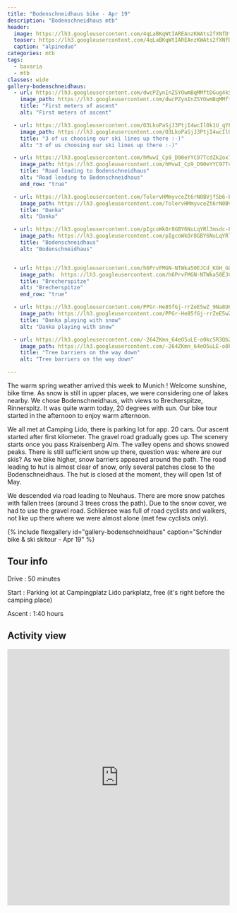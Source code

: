 ```yaml
---
title: "Bodenschneidhaus bike - Apr 19"
description: "Bodenschneidhaus mtb"
header:
  image: https://lh3.googleusercontent.com/4qLaBKqWtIAREAnzKWAts2fXNfDfi3l3HEGZt6ekvtwmR1o5Yc9jFo0AGNLNl5_RX7OQcikOooPTfUkT0Et3OydDnZ1bTQbKdoQG-ZRIZmfz8y48AnzS5TFExT8C2quRSn5Q-5AleAKNRFLa1cUNiJQDSckz5LdUvN0AjmekUAOBY3JDPiU8qySI-uFr27LHp9xLNIS6zKQsb2JBkYQJWzE9vN8MHJH3twSBazlauAjnNuJJb_hvre37kt_ZWJ5soD4Ynwg9YEQzK0sDCWTRZ3ASE8hdQ0sv0Im8wN5Ax74ogdUJRORF0jkh61WO3B5sUPGdBmtMKiqLZwenYnRd51T5CvX5KPM6blnqS3dkSb7CvGolzIhjDA7ON3NALR4eD857dPnT6h4A1UcY2wDJ8W929leB4xvuoLwa_Eq3zxVZJjBBI6TF5NbagjM5dzHUa2h-AF5sMh4-0md1b01KJeb40eclNJ0zFfvUPmcJqbcrbaJ3Ru0HBHhIYk4XeJuCho6oBOiG3COg9pzNGzQu-MQaZmO7As_hpEhf1xbyfh9z3Xx-Ov3Q5hQrtaqk7O2M5xqJZYh0uHHYUhrzyoNVCtD8o3TBEgelsTlfUjYgmw2IwvUVDERRBtihAFSD2Kn_a5W3Kjw1b9tJF2rH6Hhe5GF0Ed7mjSQC=w2054-h1542-no
  teaser: https://lh3.googleusercontent.com/4qLaBKqWtIAREAnzKWAts2fXNfDfi3l3HEGZt6ekvtwmR1o5Yc9jFo0AGNLNl5_RX7OQcikOooPTfUkT0Et3OydDnZ1bTQbKdoQG-ZRIZmfz8y48AnzS5TFExT8C2quRSn5Q-5AleAKNRFLa1cUNiJQDSckz5LdUvN0AjmekUAOBY3JDPiU8qySI-uFr27LHp9xLNIS6zKQsb2JBkYQJWzE9vN8MHJH3twSBazlauAjnNuJJb_hvre37kt_ZWJ5soD4Ynwg9YEQzK0sDCWTRZ3ASE8hdQ0sv0Im8wN5Ax74ogdUJRORF0jkh61WO3B5sUPGdBmtMKiqLZwenYnRd51T5CvX5KPM6blnqS3dkSb7CvGolzIhjDA7ON3NALR4eD857dPnT6h4A1UcY2wDJ8W929leB4xvuoLwa_Eq3zxVZJjBBI6TF5NbagjM5dzHUa2h-AF5sMh4-0md1b01KJeb40eclNJ0zFfvUPmcJqbcrbaJ3Ru0HBHhIYk4XeJuCho6oBOiG3COg9pzNGzQu-MQaZmO7As_hpEhf1xbyfh9z3Xx-Ov3Q5hQrtaqk7O2M5xqJZYh0uHHYUhrzyoNVCtD8o3TBEgelsTlfUjYgmw2IwvUVDERRBtihAFSD2Kn_a5W3Kjw1b9tJF2rH6Hhe5GF0Ed7mjSQC=w800-h300-no
  caption: "alpineduo"
categories: mtb
tags:
  - bavaria
  - mtb
classes: wide
gallery-bodenschneidhaus:
  - url: https://lh3.googleusercontent.com/dwcPZynInZSYOwmBqMMftDGug4kS7YOxdkXqAjBgFMqN8ifDK5vFuvRTpj-ctV6ztndkSoVw5N_fv0VJcZsTtXYv2RUnY0Rhpc6qcV0RfdXNULCimgWt3Hp3MOaQv-gDVXTLrJyIzSn2zRqHjP6wjpJqV-WBjRl4liwy5uP7khHFLAg1e0r0JTad06tMEgNWSHU1syPv6RFk96h8DMnanHTypi60pr6519KXcwuQI66Ygca22Hfqm9-1touG7w_K3HOxd2sci_i6N9F04e6T42qTKVIQtZLRNqFxadv4N5nb77umCd2dbTTMtfPKxSqpBJ7uKDFW65jHGhhJNzOxYQ7jMJfV2z0eXD3vQ2ggni9N7ZOdb4cNBwStgGrFzcXXMpwDr9kEaP1i8QyZiBDTFAklo44MIUCTsji_DztJ7naOYOTsMh-E6rU7Svorj7cqKZ-DTjmcU2sEDTW7fnVeHt7_gxZ3cEAVbjgVZ8SWDwy8gYoTmX50a9_jrzBfxzlWVDeBjHrQnsf3lBwFyyQnERWdTnTKa5jscLy5ypDy1yGLzannxQEyRbFwfHeNqnS11RXhnUiLyS1NH-6rk6-538i6WjaYFH1-QLJFr7Ieu0jqAztec3uGBSWNeV7CPPrkSmNmJWWU1lv38By0yqN8F5paSFJLGJg7Fo38PIDWEvtiZWU9Ys_4qXQUK_EoMDLFJ2I-o2UOfBL0B7tJCiscjArTIw=w1156-h1540-no
    image_path: https://lh3.googleusercontent.com/dwcPZynInZSYOwmBqMMftDGug4kS7YOxdkXqAjBgFMqN8ifDK5vFuvRTpj-ctV6ztndkSoVw5N_fv0VJcZsTtXYv2RUnY0Rhpc6qcV0RfdXNULCimgWt3Hp3MOaQv-gDVXTLrJyIzSn2zRqHjP6wjpJqV-WBjRl4liwy5uP7khHFLAg1e0r0JTad06tMEgNWSHU1syPv6RFk96h8DMnanHTypi60pr6519KXcwuQI66Ygca22Hfqm9-1touG7w_K3HOxd2sci_i6N9F04e6T42qTKVIQtZLRNqFxadv4N5nb77umCd2dbTTMtfPKxSqpBJ7uKDFW65jHGhhJNzOxYQ7jMJfV2z0eXD3vQ2ggni9N7ZOdb4cNBwStgGrFzcXXMpwDr9kEaP1i8QyZiBDTFAklo44MIUCTsji_DztJ7naOYOTsMh-E6rU7Svorj7cqKZ-DTjmcU2sEDTW7fnVeHt7_gxZ3cEAVbjgVZ8SWDwy8gYoTmX50a9_jrzBfxzlWVDeBjHrQnsf3lBwFyyQnERWdTnTKa5jscLy5ypDy1yGLzannxQEyRbFwfHeNqnS11RXhnUiLyS1NH-6rk6-538i6WjaYFH1-QLJFr7Ieu0jqAztec3uGBSWNeV7CPPrkSmNmJWWU1lv38By0yqN8F5paSFJLGJg7Fo38PIDWEvtiZWU9Ys_4qXQUK_EoMDLFJ2I-o2UOfBL0B7tJCiscjArTIw=w300-h400-no
    title: "First meters of ascent"
    alt: "First meters of ascent"

  - url: https://lh3.googleusercontent.com/O3LkoPaSjJ3PtjI4wcIl0k1U_qYFCGVd-n3WvAqdG72LlnpFbDjSWnEqFJGbIerK2qV2SyciPRHpUtenU3jTVtAjSQ3xqqW3Ajq47RTfnetI8GZ4r_VwGxUZ6peqmafdOWJhPNcI8L0NSYGYe--3FBZ_WfLz5G983cFDNVoxO25W5T4o1XdtAf6oUO2BKU9cWGuu8C2CMYgoNY07nqvUVtS5VZFS-OXFJqhun_kipIiu0P393Jsu5T0KN6R9t43fel5OOcdboQ2ltTfCx6bt6MMFJRprkj70GESXuUFpLCGIyKwDlHqkX95Vv37kZw7TwR62Wj3xVeuqvBz6YIR8ree035xpex29DFgoqfirRctg4g2y9LldcZkby9XScUW1pqpGXyIYVfVhPFtxcfL21BRsfSExwUjkhD3Od1eprABcv4VqXxj6JLJXbd3Q1F6_Fo_BNJPDqtXfH3tVNAqzpwyrZnp0F41w4pc30EBsACI7S3oraklRh-w1TN3MLhXjz0w9n6h_QP52jBduxUKuwYlB-eBX6tcwrgBaCci48XYTAZfWMQUsGadmP7K9CT5R1Rx6vY1Br3ok1JUsSIHRq9MVoj_l3OJvazhxZGK-7jxIiEtWbFNM_8MsAhrEfQ3FxgLhTyI_sxDkRwQRfies1i5fztUFCa1VT5gJpWoGDf-EpVJxfujP5g47cozQK5lyCd9A_e7F_1fiRlAbrHvfgbhRZQ=w2054-h1542-no
    image_path: https://lh3.googleusercontent.com/O3LkoPaSjJ3PtjI4wcIl0k1U_qYFCGVd-n3WvAqdG72LlnpFbDjSWnEqFJGbIerK2qV2SyciPRHpUtenU3jTVtAjSQ3xqqW3Ajq47RTfnetI8GZ4r_VwGxUZ6peqmafdOWJhPNcI8L0NSYGYe--3FBZ_WfLz5G983cFDNVoxO25W5T4o1XdtAf6oUO2BKU9cWGuu8C2CMYgoNY07nqvUVtS5VZFS-OXFJqhun_kipIiu0P393Jsu5T0KN6R9t43fel5OOcdboQ2ltTfCx6bt6MMFJRprkj70GESXuUFpLCGIyKwDlHqkX95Vv37kZw7TwR62Wj3xVeuqvBz6YIR8ree035xpex29DFgoqfirRctg4g2y9LldcZkby9XScUW1pqpGXyIYVfVhPFtxcfL21BRsfSExwUjkhD3Od1eprABcv4VqXxj6JLJXbd3Q1F6_Fo_BNJPDqtXfH3tVNAqzpwyrZnp0F41w4pc30EBsACI7S3oraklRh-w1TN3MLhXjz0w9n6h_QP52jBduxUKuwYlB-eBX6tcwrgBaCci48XYTAZfWMQUsGadmP7K9CT5R1Rx6vY1Br3ok1JUsSIHRq9MVoj_l3OJvazhxZGK-7jxIiEtWbFNM_8MsAhrEfQ3FxgLhTyI_sxDkRwQRfies1i5fztUFCa1VT5gJpWoGDf-EpVJxfujP5g47cozQK5lyCd9A_e7F_1fiRlAbrHvfgbhRZQ=w400-h300-no
    title: "3 of us choosing our ski lines up there :-)"
    alt: "3 of us choosing our ski lines up there :-)"

  - url: https://lh3.googleusercontent.com/hMvwI_Cp9_D90eYYC97TcdZk2ox7upTFpiHrwzyowSTZ971k5pmi3yHNuqgUArXM4K3BR40ZlP1Cpde3o0byoCNoViAe5Xp0_4IBjC7IKVmVtmITC2FdFCOR-sAixu9XENTmjMJrJt0ATPdmfDPFpHjRRbhsAQuwSp1X9G2rbEns59qYcULpWcJ176kwS1mkSzgu7bGR0ajmXOrKVwgE2WPSrO0MO_AZ_YuRdzrTgq_CVMfUSX_Y2aTyeNTXF27dFUN3CvgKzDCwpIlrJjCUFXOpeE-3kjmv3ENGjm4OgHmVm5UP7hJpcxzqVLYNfb-UBj4ndyBesZXUaRFa8o_O0Eo7O3z4ctQ2dGIA3dDJ3FY22myVTJcAMWyuBdicYSJc5vZySIC1aesn0q7ItdeJ2Jgw9ssAjMvde1fwRuk1GdNMlSmYWt1I1iLqHKrJJGBFGvt4jcz7i1Gb6Rs7WUIszfMy4DGTdD6Sh1gVPmyxhSmno6VBkcEFoj9eFAgwUvGoCmM2M8HTwalAuZm7WlthWzu8fxb9TVd6GyEEN4yDb6-Y7gCR-xyNViUOIRDPLkbwesDhAQocZdFx2C5aGMJ7DQfI94ZaX5udfjwQCikQGD1-33BC5jcqPWyALFPjHgRZvY1sdwjyRJtspC6Gyi55F6pptNmB_cRH0Z6lcAgsbzaeg7vN_Z-tS0_GQGh1s2Hl9jxriGT7fjC-Dh5ke7-OPhWOKg=w2054-h1542-no
    image_path: https://lh3.googleusercontent.com/hMvwI_Cp9_D90eYYC97TcdZk2ox7upTFpiHrwzyowSTZ971k5pmi3yHNuqgUArXM4K3BR40ZlP1Cpde3o0byoCNoViAe5Xp0_4IBjC7IKVmVtmITC2FdFCOR-sAixu9XENTmjMJrJt0ATPdmfDPFpHjRRbhsAQuwSp1X9G2rbEns59qYcULpWcJ176kwS1mkSzgu7bGR0ajmXOrKVwgE2WPSrO0MO_AZ_YuRdzrTgq_CVMfUSX_Y2aTyeNTXF27dFUN3CvgKzDCwpIlrJjCUFXOpeE-3kjmv3ENGjm4OgHmVm5UP7hJpcxzqVLYNfb-UBj4ndyBesZXUaRFa8o_O0Eo7O3z4ctQ2dGIA3dDJ3FY22myVTJcAMWyuBdicYSJc5vZySIC1aesn0q7ItdeJ2Jgw9ssAjMvde1fwRuk1GdNMlSmYWt1I1iLqHKrJJGBFGvt4jcz7i1Gb6Rs7WUIszfMy4DGTdD6Sh1gVPmyxhSmno6VBkcEFoj9eFAgwUvGoCmM2M8HTwalAuZm7WlthWzu8fxb9TVd6GyEEN4yDb6-Y7gCR-xyNViUOIRDPLkbwesDhAQocZdFx2C5aGMJ7DQfI94ZaX5udfjwQCikQGD1-33BC5jcqPWyALFPjHgRZvY1sdwjyRJtspC6Gyi55F6pptNmB_cRH0Z6lcAgsbzaeg7vN_Z-tS0_GQGh1s2Hl9jxriGT7fjC-Dh5ke7-OPhWOKg=w400-h300-no
    title: "Road leading to Bodenschneidhaus"
    alt: "Road leading to Bodenschneidhaus"
    end_row: "true"

  - url: https://lh3.googleusercontent.com/TolervHMmyvceZt6rN0BVjfSb6-E08PiUF_vRgcobXreJHA-MsRXn2FWSToalD-ULvIaP_kcuMnqvMgigjieQJr9V3TzoCGn6eJAxUj6FYV9alpkc94l0Izz8TgLG9lAgXdV0DKJrcKaerMkZqA8Rdfyqg5ZIdPGrX9bDYiy87MwgBLubrWVrVP2j1n01w1r1r_50fhdlq-dkQS6B6PF06vo9Dkv41AssvzWwNezudtrFAyvbHg5799X5agNjNazAcY2NQxasK0z62xY9axpA1Fh6rvp5c1BXuhx9LGd0rifB1xDP6VoAVGI9JzdrK76pR7OsmZkcqUvHtMlWGModbzf_B5COBB97XDtbJyeqcEmGvfsYV4YXBR_RRo-0cJyygnBuzLcTWtCzU0TEe5Vfo938k0N0oWLPv9Rf_V7kC00TRoD6NlgLZNRtjY-0tk9VPzuUpE-uMl2dFcOu8rG9hKGQyJgCm3KFq52B58SFmAELmPmhmBktUvJkPW7ftU3UcSTi5AXHsYxFosSkMJrZsGXmi-ORyiQQi7SHnveXR1Wpd-b_n1qFAszFi36Dl6aXjy6F6MpqP9Y1zFbxQSDc2FMsfWmXfrwpRy9V-tj6vNC8rtyNaOVBT3OzYS9aDQtPKwtnGsq60_KBnaoEXFxEgGYfXKe-sut3YVFxbCQrvviCOlF6jbvZqkj5xiW5VVLCkvR79lSK3I_DFTfl5z2AKfAUg=w1156-h1540-no
    image_path: https://lh3.googleusercontent.com/TolervHMmyvceZt6rN0BVjfSb6-E08PiUF_vRgcobXreJHA-MsRXn2FWSToalD-ULvIaP_kcuMnqvMgigjieQJr9V3TzoCGn6eJAxUj6FYV9alpkc94l0Izz8TgLG9lAgXdV0DKJrcKaerMkZqA8Rdfyqg5ZIdPGrX9bDYiy87MwgBLubrWVrVP2j1n01w1r1r_50fhdlq-dkQS6B6PF06vo9Dkv41AssvzWwNezudtrFAyvbHg5799X5agNjNazAcY2NQxasK0z62xY9axpA1Fh6rvp5c1BXuhx9LGd0rifB1xDP6VoAVGI9JzdrK76pR7OsmZkcqUvHtMlWGModbzf_B5COBB97XDtbJyeqcEmGvfsYV4YXBR_RRo-0cJyygnBuzLcTWtCzU0TEe5Vfo938k0N0oWLPv9Rf_V7kC00TRoD6NlgLZNRtjY-0tk9VPzuUpE-uMl2dFcOu8rG9hKGQyJgCm3KFq52B58SFmAELmPmhmBktUvJkPW7ftU3UcSTi5AXHsYxFosSkMJrZsGXmi-ORyiQQi7SHnveXR1Wpd-b_n1qFAszFi36Dl6aXjy6F6MpqP9Y1zFbxQSDc2FMsfWmXfrwpRy9V-tj6vNC8rtyNaOVBT3OzYS9aDQtPKwtnGsq60_KBnaoEXFxEgGYfXKe-sut3YVFxbCQrvviCOlF6jbvZqkj5xiW5VVLCkvR79lSK3I_DFTfl5z2AKfAUg=w300-h400-no
    title: "Danka"
    alt: "Danka"

  - url: https://lh3.googleusercontent.com/pIgcoWkOr8GBY6NuLqYRl3msdc-PuszxgN2NYIwYaM-IqAL3EP-uHkcq0AJC57Gg_h2SPO8zKs1u3WXFGq6VC0zCijAfgDyTtYUcX1HOpuDitchkqfUBgqsZKXe44Kom0gl1iJklHv8FJcR8ZW9bA-ARsC8EbLvbI2aQKgXep0m4LxHu7ebT_8_SXNtywZie_2ASth6EBwWtRUEfdZ2nBoVPSma0PVnDH8WbmTlKdCFUAbpcZgb4Mm7SEems8n9ZwHo9RlHaCMgQ-UEDOaWXvfNEy_qj-30bYi96myFbi3-fdQIQB4ioezzh722S8wve8iyZuWJ1YHsqS-dNJO6R3IZnWoGGa9N9BPNFR43Uim8aSOR14mPGNDnr5j3PvPz7Tj9xfJ8EB2Ur3JMaNwCuz86tDqvbVSJsDqvgBQzUm4LnVTtVjtIXHWXBYpCY_yVTwfWhNG3yru4Sujo26yxKQmbwidHBQzYHAVXchvE1TQixqL1QpiuqNJW4sX1kuaZCGms-5nJwXft_KgtvEWmVmKS72uG4-QAV0LZsh59b3hVzirI9FU1BYUdfHh5i0mLT9H8HCfilAjKFOzKRtZ-k5anQzf4jQjlK9yMSa3U7wRq0fqJzetBy885nmweHba4bXuGiHBWWsSGI5hA0Fz5evZUQqtM0MBKcWahPC61gNi6V02ruMlUSBzMEcE_zF7cBrTOdpjEsYo02KCPE5Q71OK_2bQ=w1156-h1540-no
    image_path: https://lh3.googleusercontent.com/pIgcoWkOr8GBY6NuLqYRl3msdc-PuszxgN2NYIwYaM-IqAL3EP-uHkcq0AJC57Gg_h2SPO8zKs1u3WXFGq6VC0zCijAfgDyTtYUcX1HOpuDitchkqfUBgqsZKXe44Kom0gl1iJklHv8FJcR8ZW9bA-ARsC8EbLvbI2aQKgXep0m4LxHu7ebT_8_SXNtywZie_2ASth6EBwWtRUEfdZ2nBoVPSma0PVnDH8WbmTlKdCFUAbpcZgb4Mm7SEems8n9ZwHo9RlHaCMgQ-UEDOaWXvfNEy_qj-30bYi96myFbi3-fdQIQB4ioezzh722S8wve8iyZuWJ1YHsqS-dNJO6R3IZnWoGGa9N9BPNFR43Uim8aSOR14mPGNDnr5j3PvPz7Tj9xfJ8EB2Ur3JMaNwCuz86tDqvbVSJsDqvgBQzUm4LnVTtVjtIXHWXBYpCY_yVTwfWhNG3yru4Sujo26yxKQmbwidHBQzYHAVXchvE1TQixqL1QpiuqNJW4sX1kuaZCGms-5nJwXft_KgtvEWmVmKS72uG4-QAV0LZsh59b3hVzirI9FU1BYUdfHh5i0mLT9H8HCfilAjKFOzKRtZ-k5anQzf4jQjlK9yMSa3U7wRq0fqJzetBy885nmweHba4bXuGiHBWWsSGI5hA0Fz5evZUQqtM0MBKcWahPC61gNi6V02ruMlUSBzMEcE_zF7cBrTOdpjEsYo02KCPE5Q71OK_2bQ=w300-h400-no
    title: "Bodenschneidhaus"
    alt: "Bodenschneidhaus"


  - url: https://lh3.googleusercontent.com/h6PrvFMGN-NTWka50EJCd_KGH_G09QTkyKZs03FZnXueLiGvM4U93ezhel1InOgLogz7jtAfUY19KP_f78X8A9hBFaSSt2E8p_xFikOwPA-OZsS-K-u9s8ySV46-gSUpFeMvA-ExlwmAhLnT-3JnjpG90Dvo5QHh071EM5N2THEnA0_ReKfBApvZRQfWmoSWC2ZYfE-phkGer5eIIK5mUGp9eWmvpNbhTDc76vrNpF7YB-b-3ckJbWH3OH6NQHLvpCxk_OsKOYVpLpFMcPwS3Odd7UDdOHlxSogLLP58n_wqk0k0leFA-oNEDdcTOIXdMsBR5HfdG-8zZ9v8bEfxBLTZyeyeFmaEqkj_Hnk26JuINifqCaR0TnpP5gUeg86NwSDNGVlYmqV2bhioL0_kZoHiuOQd7O9MEXfX9tDoe0qADikVU_XmVJfIgwUdovOhAvR1oK7GNL4iWFw5FQl64be50xRyNnaPeMoZ06Vy6DTgIGc3Nnej2puTSHlCANEY4izUkxPq9MUq73ydW8rhEyPlehoUPtO0phhtMmyGmyb_pii6pMPVt4XEfdp0ashuBqhRyzQCWC-TzNxabpgQmf8KyIeYI7s4LTtvqmWmYYG6aZ2IfKzHVp5-WWdNQeVfjXu1WAmsrDrW0namuHMZsoUi2aBaB9nZ=w2054-h1542-no
    image_path:  https://lh3.googleusercontent.com/h6PrvFMGN-NTWka50EJCd_KGH_G09QTkyKZs03FZnXueLiGvM4U93ezhel1InOgLogz7jtAfUY19KP_f78X8A9hBFaSSt2E8p_xFikOwPA-OZsS-K-u9s8ySV46-gSUpFeMvA-ExlwmAhLnT-3JnjpG90Dvo5QHh071EM5N2THEnA0_ReKfBApvZRQfWmoSWC2ZYfE-phkGer5eIIK5mUGp9eWmvpNbhTDc76vrNpF7YB-b-3ckJbWH3OH6NQHLvpCxk_OsKOYVpLpFMcPwS3Odd7UDdOHlxSogLLP58n_wqk0k0leFA-oNEDdcTOIXdMsBR5HfdG-8zZ9v8bEfxBLTZyeyeFmaEqkj_Hnk26JuINifqCaR0TnpP5gUeg86NwSDNGVlYmqV2bhioL0_kZoHiuOQd7O9MEXfX9tDoe0qADikVU_XmVJfIgwUdovOhAvR1oK7GNL4iWFw5FQl64be50xRyNnaPeMoZ06Vy6DTgIGc3Nnej2puTSHlCANEY4izUkxPq9MUq73ydW8rhEyPlehoUPtO0phhtMmyGmyb_pii6pMPVt4XEfdp0ashuBqhRyzQCWC-TzNxabpgQmf8KyIeYI7s4LTtvqmWmYYG6aZ2IfKzHVp5-WWdNQeVfjXu1WAmsrDrW0namuHMZsoUi2aBaB9nZ=w400-h300-no
    title: "Brecherspitze"
    alt: "Brecherspitze"
    end_row: "true"

  - url: https://lh3.googleusercontent.com/PPGr-He85fGj-rrZeE5wZ_9Na8U6llxbfqRUw2a7PnDnpI_WTJCji5MmS_WVQSEn5ToI6AUt_0SlGua_eK9TloxRxOZkbJ3hvO7NXvk2dvR5gpg0Z-H44Nn564erJYtImx3h7mkOh130jv_Dl0aSbU9af_p1v3kXpkGYMEFPn05fSyI0XiCcbI-9qKvt2HRpcp8mMuzVq6Z5KcUWTeTxBTq0niXPUdgnN5UjjA9nPm0N8C7QwAAFb6Mhl591dmPQG4Ksx8UnjPe4oWfz-wCA6zEfQ8heHc9ICwpWDD_ptiYrWsSSj0lb9bTu9cWhSupjxJsfkcK9gI8eDFTG7EgsILz8LslqJL3-M3Wgg4u9Vw5vPun7iHM7ukkPSWM-kZL-sAc2LBdpc4zQPLvozZm06kDV1u3_1ggwLpql47N-NYXfxsCFQoUTiWlp0VwQcxtkDwOs4ZnVkbAw0FdqodJjb27tXKqf4wp4lwtVcSZm4iMatIAmPyAwqp3plZ8I4x3eEYkpgYH4XWW7e2BbIG1en6RbS1uCnaBdNUjPaRGWX_95sHrW8i77yN4K7TLs8R_9I15_QFm5_w5_TRhO-50ltXj-jLKWGWefEn5wP0sx8jn9kZmdFrGfG8k-9T8erOiKH2DVgkAx96HH9Nz0EcLIbkf41S6Cn3XaarqTfvSdtFDrQOLdnNCfpwTAypIVeezayTHyrFUL815qqQVaW9hCGvM6UA=w1156-h1540-no
    image_path: https://lh3.googleusercontent.com/PPGr-He85fGj-rrZeE5wZ_9Na8U6llxbfqRUw2a7PnDnpI_WTJCji5MmS_WVQSEn5ToI6AUt_0SlGua_eK9TloxRxOZkbJ3hvO7NXvk2dvR5gpg0Z-H44Nn564erJYtImx3h7mkOh130jv_Dl0aSbU9af_p1v3kXpkGYMEFPn05fSyI0XiCcbI-9qKvt2HRpcp8mMuzVq6Z5KcUWTeTxBTq0niXPUdgnN5UjjA9nPm0N8C7QwAAFb6Mhl591dmPQG4Ksx8UnjPe4oWfz-wCA6zEfQ8heHc9ICwpWDD_ptiYrWsSSj0lb9bTu9cWhSupjxJsfkcK9gI8eDFTG7EgsILz8LslqJL3-M3Wgg4u9Vw5vPun7iHM7ukkPSWM-kZL-sAc2LBdpc4zQPLvozZm06kDV1u3_1ggwLpql47N-NYXfxsCFQoUTiWlp0VwQcxtkDwOs4ZnVkbAw0FdqodJjb27tXKqf4wp4lwtVcSZm4iMatIAmPyAwqp3plZ8I4x3eEYkpgYH4XWW7e2BbIG1en6RbS1uCnaBdNUjPaRGWX_95sHrW8i77yN4K7TLs8R_9I15_QFm5_w5_TRhO-50ltXj-jLKWGWefEn5wP0sx8jn9kZmdFrGfG8k-9T8erOiKH2DVgkAx96HH9Nz0EcLIbkf41S6Cn3XaarqTfvSdtFDrQOLdnNCfpwTAypIVeezayTHyrFUL815qqQVaW9hCGvM6UA=w300-h400-no
    title: "Danka playing with snow"
    alt: "Danka playing with snow"

  - url: https://lh3.googleusercontent.com/-264ZKmn_64eO5uLE-o0kc5R3QbZhDpi5kD1MiMo42XGmqyEZrQpnjK2_cGrgu_Wk2TzZgo-A5THP39Fq7X52IQa8IVTUX1uuPgb7bdi7NQCCnrQ35d7Io--etiPHQsbkcJJ_HnJDseEttozONghObhBLWO1bRhja9JyL43gaK8zAw84Z2-dBEwne1R1rsvMj-1cqUXiRo2Z8DZGLrdoNZUsNLONbwC0322g5X0N21W0MurcoAZcviAfKFE3xyLTxORkwRPC4lms1l642riUnqeQEJtq0xjjCSaTOmSoiKP7FZARhKSLe2bnKbFcLr0WgU9axoKCBr-N2je17RyPxxI_cdo94KFjquWVr2y8uVI5O3xI3YJUP4kRBeqaXrRpHPyoFfICwAeaBVyWIBBtOIg7pRqMzFsdSH2FeBAztEJ1XPlw2JVOt0bX2DP7SWsd13e8oYotR8KfR4u6HiA4k2e_pwojfiwcVNx4Q_V_FXK593zjunC5bxCMUcZFKM0koKMA23QoOEBIa_LpCWQw1MyvGsZQoQ7LXD_hDTHK9tvEcNaNDskRLe9i914M0FrNT-l-Z5P75x_YVOAJKVzo-iq9CXg8wzHdDl1W21PTYL5GKbBuK41n_i4iK2SpULXdSRDmTqnEY1XVCBun4m67XYRtLGf6G2zcsZxBvX0IcGppM-OQ_2tc8nHzwSj42AtEbgG_C9fGxtrl8hxFqTBprqX-RQ=w1156-h1540-no
    image_path: https://lh3.googleusercontent.com/-264ZKmn_64eO5uLE-o0kc5R3QbZhDpi5kD1MiMo42XGmqyEZrQpnjK2_cGrgu_Wk2TzZgo-A5THP39Fq7X52IQa8IVTUX1uuPgb7bdi7NQCCnrQ35d7Io--etiPHQsbkcJJ_HnJDseEttozONghObhBLWO1bRhja9JyL43gaK8zAw84Z2-dBEwne1R1rsvMj-1cqUXiRo2Z8DZGLrdoNZUsNLONbwC0322g5X0N21W0MurcoAZcviAfKFE3xyLTxORkwRPC4lms1l642riUnqeQEJtq0xjjCSaTOmSoiKP7FZARhKSLe2bnKbFcLr0WgU9axoKCBr-N2je17RyPxxI_cdo94KFjquWVr2y8uVI5O3xI3YJUP4kRBeqaXrRpHPyoFfICwAeaBVyWIBBtOIg7pRqMzFsdSH2FeBAztEJ1XPlw2JVOt0bX2DP7SWsd13e8oYotR8KfR4u6HiA4k2e_pwojfiwcVNx4Q_V_FXK593zjunC5bxCMUcZFKM0koKMA23QoOEBIa_LpCWQw1MyvGsZQoQ7LXD_hDTHK9tvEcNaNDskRLe9i914M0FrNT-l-Z5P75x_YVOAJKVzo-iq9CXg8wzHdDl1W21PTYL5GKbBuK41n_i4iK2SpULXdSRDmTqnEY1XVCBun4m67XYRtLGf6G2zcsZxBvX0IcGppM-OQ_2tc8nHzwSj42AtEbgG_C9fGxtrl8hxFqTBprqX-RQ=w300-h400-no
    title: "Tree barriers on the way down"
    alt: "Tree barriers on the way down"

---
```


The warm spring weather arrived this week to Munich ! Welcome sunshine, bike time. As snow is still in upper places, we were considering one of lakes nearby. We chose Bodenschneidhaus, with views to Brecherspitze, Rinnerspitz. It was quite warm today, 20 degrees with sun. Our bike tour started in the afternoon to enjoy warm afternoon.

We all met at Camping Lido, there is parking lot for app. 20 cars. Our ascent started after first kilometer. The gravel road gradually goes up. The scenery starts once you pass Kraisenberg Alm. The valley opens and shows snowed peaks. There is still sufficient snow up there, question was: where are our skis? As we bike higher, snow barriers appeared around the path. The road leading to hut is almost clear of snow, only several patches close to the Bodenschneidhaus. The hut is closed at the moment, they will open 1st of May.

We descended via road leading to Neuhaus. There are more snow patches with fallen trees (around 3 trees cross the path). Due to the snow cover, we had to use the gravel road. Schliersee was full of road cyclists and walkers, not like up there where we were almost alone (met few cyclists only).

{% include flexgallery id="gallery-bodenschneidhaus" caption="Schinder bike & ski skitour  - Apr 19" %}

## Tour info

Drive
: 50 minutes

Start
: Parking lot at Campingplatz Lido parkplatz, free (it's right before the camping place)

Ascent
: 1:40 hours

## Activity view

<iframe src="https://www.komoot.com/tour/62908866/embed?profile=1" width="100%" height="580" frameborder="0" scrolling="no"></iframe>
